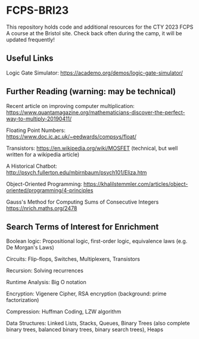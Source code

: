 # FCPS-BRI23

This repository holds code and additional resources for the CTY 2023 FCPS A course at the Bristol site. Check back often during the camp, it will be updated frequently!

## Useful Links
Logic Gate Simulator: https://academo.org/demos/logic-gate-simulator/

## Further Reading (warning: may be technical)
Recent article on improving computer multiplication:
https://www.quantamagazine.org/mathematicians-discover-the-perfect-way-to-multiply-20190411/

Floating Point Numbers:
https://www.doc.ic.ac.uk/~eedwards/compsys/float/

Transistors:
https://en.wikipedia.org/wiki/MOSFET (technical, but well written for a wikipedia article)

A Historical Chatbot:
http://psych.fullerton.edu/mbirnbaum/psych101/Eliza.htm

Object-Oriented Programming:
https://khalilstemmler.com/articles/object-oriented/programming/4-principles

Gauss's Method for Computing Sums of Consecutive Integers
https://nrich.maths.org/2478

## Search Terms of Interest for Enrichment
Boolean logic: Propositional logic, first-order logic, equivalence laws (e.g. De Morgan's Laws)

Circuits: Flip-flops, Switches, Multiplexers, Transistors

Recursion: Solving recurrences

Runtime Analysis: Big O notation

Encryption: Vigenere Cipher, RSA encryption (background: prime factorization)

Compression: Huffman Coding, LZW algorithm

Data Structures: Linked Lists, Stacks, Queues, Binary Trees (also complete binary trees, balanced binary trees, binary search trees), Heaps
